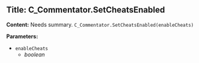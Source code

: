 ## Title: C_Commentator.SetCheatsEnabled

**Content:**
Needs summary.
`C_Commentator.SetCheatsEnabled(enableCheats)`

**Parameters:**
- `enableCheats`
  - *boolean*